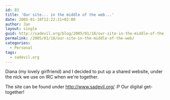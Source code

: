 ```yaml
---
id: 83
title: 'Our site... in the middle of the web...'
date: 2005-01-18T12:22:21+02:00
author: Jan
layout: single
guid: http://sadevil.org/blog/2005/01/18/our-site-in-the-middle-of-the-web/
permalink: /2005/01/18/our-site-in-the-middle-of-the-web/
categories:
  - Personal
tags:
  - sadevil.org
---
```

Diana (my lovely girlfriend) and I decided to put up a shared website, under the nick we use on IRC when we're together.

The site can be found under <a href="http://www.sadevil.org/" target="_blank">http://www.sadevil.org/</a> :P Our digital get-together!